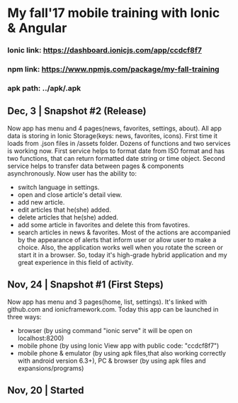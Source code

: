 # My fall'17 mobile training with Ionic & Angular #
### Ionic link: https://dashboard.ionicjs.com/app/ccdcf8f7 ###
### npm link: https://www.npmjs.com/package/my-fall-training ###
### apk path: ../apk/<latest>.apk ###

## Dec, 3 | Snapshot #2 (Release) ##
Now app has menu and 4 pages(news, favorites, settings, about).
All app data is storing in Ionic Storage(keys: news, favorites, icons). First time it loads from .json files in /assets folder.
Dozens of functions and two services is working now.
First service helps to format date from ISO format and has two functions, that can return formatted date string or time object. 
Second service helps to transfer data between pages & components asynchronously.
Now user has the ability to:
- switch language in settings.
- open and close article's detail view.
- add new article.
- edit articles that he(she) added.
- delete articles that he(she) added.
- add some article in favorites and delete this from favotires.
- search articles in news & favorites.
Most of the actions are accompanied by the appearance of alerts that inform user or allow user to make a choice.
Also, the application works well when you rotate the screen or start it in a browser.
So, today it's high-grade hybrid application and my great experience in this field of activity.

## Nov, 24 | Snapshot #1 (First Steps) ##
Now app has menu and 3 pages(home, list, settings). 
It's linked with github.com and ionicframework.com. 
Today this app can be launched in three ways:
- browser (by using command "ionic serve" it will be open on localhost:8200)
- mobile phone (by using Ionic View app with public code: "ccdcf8f7")
- mobile phone & emulator (by using apk files,that also working correctly with android version 6.3+), 
  PC & browser (by using apk files and expansions/programs)

## Nov, 20 | Started ##
